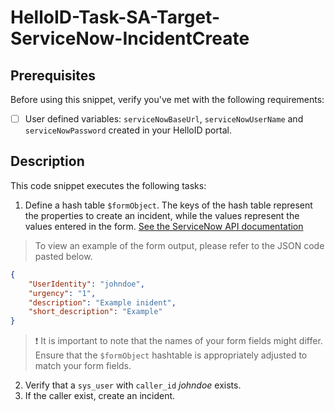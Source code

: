 
# HelloID-Task-SA-Target-ServiceNow-IncidentCreate

## Prerequisites

Before using this snippet, verify you've met with the following requirements:

- [ ] User defined variables: `serviceNowBaseUrl`, `serviceNowUserName` and `serviceNowPassword` created in your HelloID portal.

## Description

This code snippet executes the following tasks:

1. Define a hash table `$formObject`. The keys of the hash table represent the properties to create an incident, while the values represent the values entered in the form. [See the ServiceNow API documentation](https://developer.servicenow.com/dev.do#!/reference/api/sandiego/rest/c_TableAPI#table-POST)

> To view an example of the form output, please refer to the JSON code pasted below.

```json
{
    "UserIdentity": "johndoe",
    "urgency": "1",
    "description": "Example inident",
    "short_description": "Example"
}
```

> :exclamation: It is important to note that the names of your form fields might differ. Ensure that the `$formObject` hashtable is appropriately adjusted to match your form fields.

2. Verify that a `sys_user` with `caller_id` _johndoe_ exists.
3. If the caller exist, create an incident.
